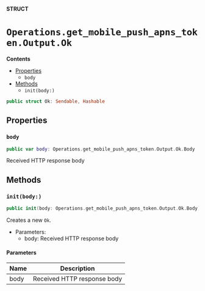 **STRUCT**

# `Operations.get_mobile_push_apns_token.Output.Ok`

**Contents**

- [Properties](#properties)
  - `body`
- [Methods](#methods)
  - `init(body:)`

```swift
public struct Ok: Sendable, Hashable
```

## Properties
### `body`

```swift
public var body: Operations.get_mobile_push_apns_token.Output.Ok.Body
```

Received HTTP response body

## Methods
### `init(body:)`

```swift
public init(body: Operations.get_mobile_push_apns_token.Output.Ok.Body)
```

Creates a new `Ok`.

- Parameters:
  - body: Received HTTP response body

#### Parameters

| Name | Description |
| ---- | ----------- |
| body | Received HTTP response body |